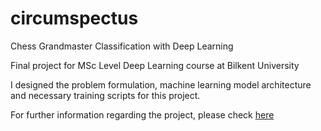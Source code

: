 # circumspectus
Chess Grandmaster Classification with Deep Learning

Final project for MSc Level Deep Learning course at Bilkent University

I designed the problem formulation, machine learning model architecture and necessary training scripts for this project. 

For further information regarding the project, please check [here](report.pdf)
